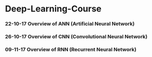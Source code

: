# Deep-Learning-Course
### 22-10-17 Overview of ANN (Artificial Neural Network)
### 26-10-17 Overview of CNN (Convolutional Neural Network)
### 09-11-17 Overview of RNN (Recurrent Neural Network)
